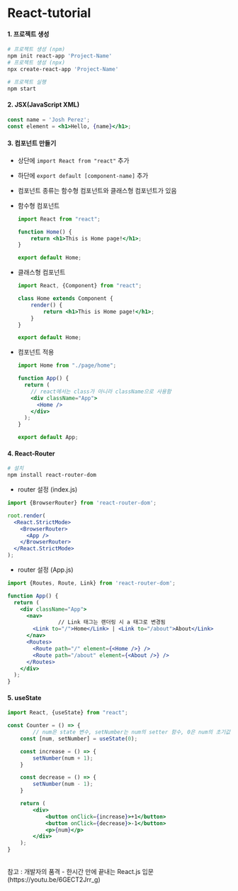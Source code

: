 # React-tutorial

#### 1. 프로젝트 생성
```bash
# 프로젝트 생성 (npm)
npm init react-app 'Project-Name'
# 프로젝트 생성 (npx)
npx create-react-app 'Project-Name'

# 프로젝트 실행
npm start
```

#### 2. JSX(JavaScript XML)
```jsx
const name = 'Josh Perez';
const element = <h1>Hello, {name}</h1>;
```

#### 3. 컴포넌트 만들기
- 상단에 `import React from "react"` 추가
- 하단에 `export default [component-name]` 추가
- 컴포넌트 종류는 함수형 컴포넌트와 클래스형 컴포넌트가 있음

- 함수형 컴포넌트
  ```jsx
  import React from "react";

  function Home() {
      return <h1>This is Home page!</h1>;
  }

  export default Home;
  ```

- 클래스형 컴포넌트
  ```jsx
  import React, {Component} from "react";

  class Home extends Component {
      render() {
          return <h1>This is Home page!</h1>;
      }
  }

  export default Home;
  ```

- 컴포넌트 적용
  ```jsx
  import Home from "./page/home";

  function App() {
    return (
      // react에서는 class가 아니라 className으로 사용함
      <div className="App">
        <Home />
      </div>
    );
  }

  export default App;
  ```

#### 4. React-Router
```bash
# 설치
npm install react-router-dom
```

- router 설정 (index.js)
```jsx
import {BrowserRouter} from 'react-router-dom';

root.render(
  <React.StrictMode>
    <BrowserRouter>
      <App />
    </BrowserRouter>
  </React.StrictMode>
);
```

- router 설정 (App.js)
```jsx
import {Routes, Route, Link} from 'react-router-dom';

function App() {
  return (
    <div className="App">
      <nav>
				// Link 태그는 랜더링 시 a 태그로 변경됨
        <Link to="/">Home</Link> | <Link to="/about">About</Link>
      </nav>
      <Routes>
        <Route path="/" element={<Home />} />
        <Route path="/about" element={<About />} />
      </Routes>
    </div>
  );
}
```

#### 5. useState
```jsx
import React, {useState} from "react";

const Counter = () => {
		// num은 state 변수, setNumber는 num의 setter 함수, 0은 num의 초기값
    const [num, setNumber] = useState(0);

    const increase = () => {
        setNumber(num + 1);
    }

    const decrease = () => {
        setNumber(num - 1);
    }

    return (
        <div>
            <button onClick={increase}>+1</button>
            <button onClick={decrease}>-1</button>
            <p>{num}</p>
        </div>
    );
}
```

<br>
참고 : 개발자의 품격 - 한시간 만에 끝내는 React.js 입문 (https://youtu.be/6GECT2Jrr_g)
